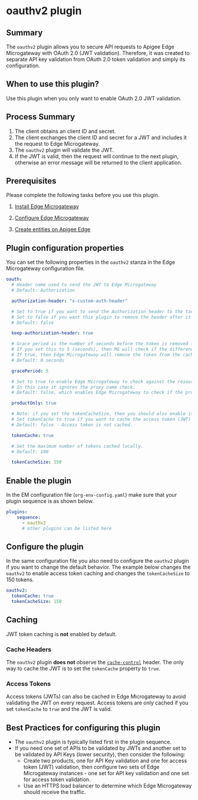 # oauthv2 plugin

## Summary
The `oauthv2` plugin allows you to secure API requests to Apigee Edge Microgateway with OAuth 2.0 (JWT validation).  Therefore, it was created to separate API key validation from OAuth 2.0 token validation and simply its configuration.

## When to use this plugin?
Use this plugin when you only want to enable OAuth 2.0 JWT validation.

## Process Summary

1. The client obtains an client ID and secret.
2. The client exchanges the client ID and secret for a JWT and includes it the request to Edge Microgateway.
3. The `oauthv2` plugin will validate the JWT.
4. If the JWT is valid, then the request will continue to the next plugin, otherwise an error message will be returned to the client application.

## Prerequisites
Please complete the following tasks before you use this plugin.  

1. [Install Edge Microgateway](https://docs.apigee.com/api-platform/microgateway/3.0.x/setting-and-configuring-edge-microgateway#Prerequisite)   

2. [Configure Edge Microgateway](https://docs.apigee.com/api-platform/microgateway/3.0.x/setting-and-configuring-edge-microgateway#Part1)

3. [Create entities on Apigee Edge](https://docs.apigee.com/api-platform/microgateway/3.0.x/setting-and-configuring-edge-microgateway#Part2)


## Plugin configuration properties
You can set the following properties in the `oauthv2` stanza in the Edge Microgateway configuration file.

```yaml
oauth:
  # Header name used to send the JWT to Edge Microgateway
  # Default: Authorization

  authorization-header: "x-custom-auth-header"

  # Set to true if you want to send the Authorization header to the target server;
  # Set to false if you want this plugin to remove the header after it is validated.
  # Default: false

  keep-authorization-header: true

  # Grace period is the number of seconds before the token is removed from the cache.
  # If you set this to 5 (seconds), then MG will check if the difference between the expiry time and the current time [absoluteValue(expiry_time - current_time)] is less than or equal (<=) to the grace period.
  # If true, then Edge Microgateway will remove the token from the cache.  
  # Default: 0 seconds

  gracePeriod: 5

  # Set to true to enable Edge Microgateway to check against the resource paths only.  
  # In this case it ignores the proxy name check.
  # Default: false, which enables Edge Microgateway to check if the proxy name is included in the product.

  productOnly: true

  # Note: if you set the tokenCacheSize, then you should also enable it (tokenCache: true).
  # Set tokenCache to true if you want to cache the access token (JWT) locally.
  # Default: false - Access token is not cached.

  tokenCache: true

  # Set the maximum number of tokens cached locally.
  # Default: 100

  tokenCacheSize: 150
```

## Enable the plugin
In the EM configuration file (`org-env-config.yaml`) make sure that your plugin sequence is as shown below.

```yaml
plugins:
    sequence:
      - oauthv2
      # other plugins can be listed here
```

## Configure the plugin
In the same configuration file you also need to configure the `oauthv2` plugin if you want to change the default behavior.  The example below changes the `oauthv2` to enable access token caching and changes the `tokenCacheSize` to 150 tokens.    

```yaml
oauthv2:
  tokenCache: true
  tokenCacheSize: 150
```

## Caching
JWT token caching is **not** enabled by default.  

### Cache Headers
The `oauthv2` plugin **does not** observe the [`cache-control`](https://developers.google.com/web/fundamentals/performance/optimizing-content-efficiency/http-caching) header.
The only way to cache the JWT is to set the `tokenCache` property to `true`.

### Access Tokens
Access tokens (JWTs) can also be cached in Edge Microgateway to avoid validating the JWT on every request.  Access tokens are only cached if you set `tokenCache` to `true` and the JWT is valid.  

## Best Practices for configuring this plugin
* The `oauthv2` plugin is typically listed first in the plugin sequence.  
* If you need one set of APIs to be validated by JWTs and another set to be validated by API Keys (lower security), then consider the following:
  * Create two products, one for API Key validation and one for access token (JWT) validation, then configure two sets of  Edge Microgateway instances - one set for API key validation and one set for access token validation.
  * Use an HTTPS load balancer to determine which Edge Microgateway should receive the traffic.  
